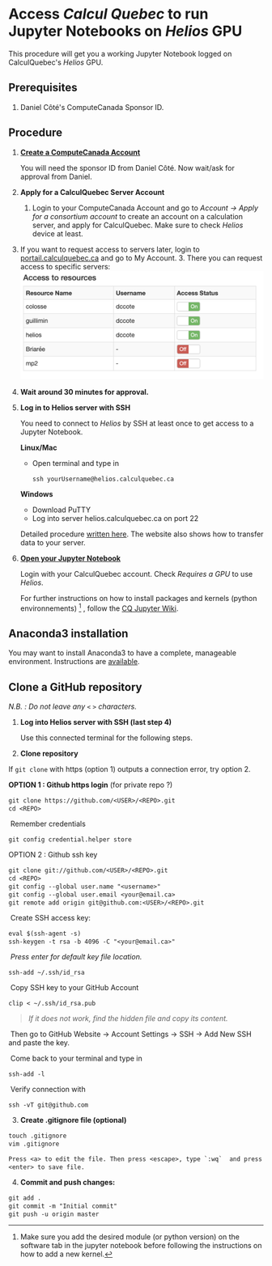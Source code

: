 # Access *Calcul Quebec* to run Jupyter Notebooks on *Helios* GPU

This procedure will get you a working Jupyter Notebook logged on CalculQuebec's *Helios* GPU.

 

## Prerequisites

1. Daniel Côté's ComputeCanada Sponsor ID. 

 

## Procedure

1. [**Create a ComputeCanada Account**](https://ccdb.computecanada.ca/account_application)

   You will need the sponsor ID from Daniel Côté. Now wait/ask for approval from Daniel. 

2. **Apply for a CalculQuebec Server Account** 

   1. Login to your ComputeCanada Account and go to *Account -> Apply for a consortium account* to create an account on a calculation server, and apply for CalculQuebec. Make sure to check *Helios* device at least.
2. If you want to request access to servers later, login to [portail.calculquebec.ca](http://portail.calculquebec.ca) and go to My Account.
   3. There you can request access to specific servers:
      ![image-20190614150441982](assets/image-20190614150441982.png)
   
3. **Wait around 30 minutes for approval.**

4. **Log in to Helios server with SSH**

   You need to connect to *Helios* by SSH at least once to get access to a Jupyter Notebook. 

   **Linux/Mac**

   - Open terminal and type in

     ```
     ssh yourUsername@helios.calculquebec.ca
     ```

   **Windows**

   - Download PuTTY
   - Log into server helios.calculquebec.ca on port 22

   Detailed procedure [written here](https://wiki.calculquebec.ca/w/Se_connecter_et_transf%C3%A9rer_des_fichiers/en). The website also shows how to transfer data to your server. 

5. [**Open your Jupyter Notebook**](https://jupyter.calculquebec.ca/hub/home)

   Login with your CalculQuebec account. Check *Requires a GPU* to use *Helios*. 

   For further instructions on how to install packages and kernels (python environnements) [^1] , follow the [CQ Jupyter Wiki](https://wiki.calculquebec.ca/w/JupyterHub). 

   [^1]: Make sure you add the desired module (or python version) on the software tab in the jupyter notebook before following the instructions on how to add a new kernel. 



## Anaconda3 installation

You may want to install Anaconda3 to have a complete, manageable environment. Instructions are [available](https://www.digitalocean.com/community/tutorials/how-to-install-anaconda-on-ubuntu-18-04-quickstart).



## Clone a GitHub repository

*N.B. : Do not leave any `<` `>` characters.*

1. **Log into Helios server with SSH (last step 4)**

   Use this connected terminal for the following steps.

2. **Clone repository**

  If `git clone` with https (option 1) outputs a connection error, try option 2. 

  **OPTION 1 : Github https login** (for private repo ?)

  ```
  git clone https://github.com/<USER>/<REPO>.git
  cd <REPO>
  ```

  ​	Remember credentials

  ```
  git config credential.helper store 
  ```

  OPTION 2 : Github ssh key

  ```
  git clone git://github.com/<USER>/<REPO>.git
  cd <REPO>
  git config --global user.name "<username>"
  git config --global user.email <your@email.ca>
  git remote add origin git@github.com:<USER>/<REPO>.git
  ```

  ​	Create SSH access key:

  ```
  eval $(ssh-agent -s)
  ssh-keygen -t rsa -b 4096 -C "<your@email.ca>"
  ```

  ​	*Press enter for default key file location.*

  ```
  ssh-add ~/.ssh/id_rsa
  ```

  ​	Copy SSH key to your GitHub Account

  ```
  clip < ~/.ssh/id_rsa.pub
  ```

  > *If it does not work, find the hidden file and copy its content.*

  ​	Then go to GitHub Website -> Account Settings -> SSH -> Add New SSH and paste the key.

  ​	Come back to your terminal and type in

  ```
  ssh-add -l
  ```

  ​	Verify connection with 

  ```
  ssh -vT git@github.com
  ```



3. **Create .gitignore file (optional)**

  ```
  touch .gitignore
  vim .gitignore
  ```

	Press <a> to edit the file. Then press <escape>, type `:wq`  and press <enter> to save file.

4. **Commit and push changes:**

  ```
  git add .
  git commit -m "Initial commit"
  git push -u origin master
  ```


